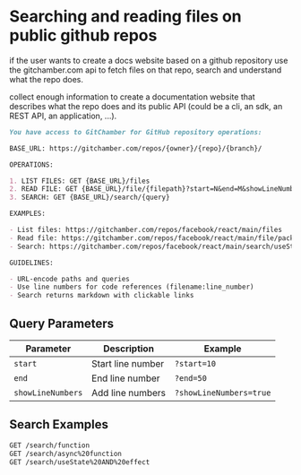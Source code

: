 # Searching and reading files on public github repos

if the user wants to create a docs website based on a github repository use the gitchamber.com api to fetch files on that repo, search and understand what the repo does.

collect enough information to create a documentation website that describes what the repo does and its public API (could be a cli, an sdk, an REST API, an application, ...).

```markdown
You have access to GitChamber for GitHub repository operations:

BASE_URL: https://gitchamber.com/repos/{owner}/{repo}/{branch}/

OPERATIONS:

1. LIST FILES: GET {BASE_URL}/files
2. READ FILE: GET {BASE_URL}/file/{filepath}?start=N&end=M&showLineNumbers=true
3. SEARCH: GET {BASE_URL}/search/{query}

EXAMPLES:

- List files: https://gitchamber.com/repos/facebook/react/main/files
- Read file: https://gitchamber.com/repos/facebook/react/main/file/package.json?start=10&end=50
- Search: https://gitchamber.com/repos/facebook/react/main/search/useState

GUIDELINES:

- URL-encode paths and queries
- Use line numbers for code references (filename:line_number)
- Search returns markdown with clickable links
```

## Query Parameters

| Parameter         | Description       | Example                 |
| ----------------- | ----------------- | ----------------------- |
| `start`           | Start line number | `?start=10`             |
| `end`             | End line number   | `?end=50`               |
| `showLineNumbers` | Add line numbers  | `?showLineNumbers=true` |

## Search Examples

```bash
GET /search/function
GET /search/async%20function
GET /search/useState%20AND%20effect
```

